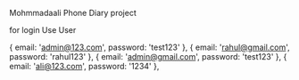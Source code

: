 Mohmmadaali Phone Diary project

for login Use User

{ email: 'admin@123.com', password: 'test123' },
{ email: 'rahul@gmail.com', password: 'rahul123' },
{ email: 'admin@gmail.com', password: 'test123' },
{ email: 'ali@123.com', password: '1234' },
